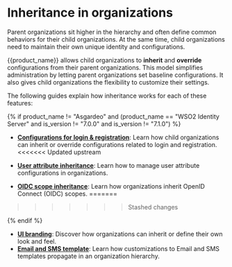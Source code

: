 # Inheritance in organizations

Parent organizations sit higher in the hierarchy and often define common behaviors for their child organizations. At the same time, child organizations need to maintain their own unique identity and configurations.

{{product_name}} allows child organizations to **inherit** and **override** configurations from their parent organizations. This model simplifies administration by letting parent organizations set baseline configurations. It also gives child organizations the flexibility to customize their settings.

The following guides explain how inheritance works for each of these features:

{% if product_name != "Asgardeo" and (product_name == "WSO2 Identity Server" and is_version != "7.0.0" and is_version != "7.1.0") %}

- **[Configurations for login & registration]({{base_path}}/guides/organization-management/inheritance-in-organizations/login-registration-inheritance/)**: Learn how child organizations can inherit or override configurations related to login and registration.
<<<<<<< Updated upstream

- **[User attribute inheritance]({{base_path}}/guides/organization-management/inheritance-in-organizations/attribute-inheritance/)**: Learn how to manage user attribute configurations in organizations.
- **[OIDC scope inheritance]({{base_path}}/guides/organization-management/inheritance-in-organizations/oidc-scope-inheritance/)**: Learn how organizations inherit OpenID Connect (OIDC) scopes.
=======
>>>>>>> Stashed changes

{% endif %}

- **[UI branding]({{base_path}}/guides/organization-management/inheritance-in-organizations/ui-branding-inheritance/)**: Discover how organizations can inherit or define their own look and feel.
- **[Email and SMS template]({{base_path}}/guides/organization-management/inheritance-in-organizations/email-sms-templates-inheritance/)**: Learn how customizations to Email and SMS templates propagate in an organization hierarchy.
